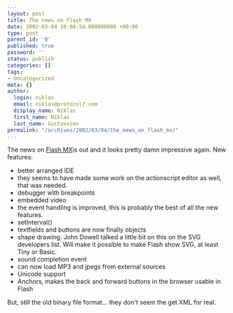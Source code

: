 ```yaml
---
layout: post
title: The news on Flash MX
date: 2002-03-04 10:08:54.000000000 +00:00
type: post
parent_id: '0'
published: true
password: ''
status: publish
categories: []
tags:
- Uncategorized
meta: {}
author:
  login: niklas
  email: niklas@protocol7.com
  display_name: Niklas
  first_name: Niklas
  last_name: Gustavsson
permalink: "/archives/2002/03/04/the_news_on_flash_mx/"
---
```

The news on [Flash MX](http://www.macromedia.com/software/flash/productinfo/features/)is out and it looks pretty damn impressive again. New features:

- better arranged IDE
- they seems to have made some work on the actionscript editor as well, that was needed.
- debugger with breakpoints
- embedded video
- the event handling is improved, this is probably the best of all the new features.
- setInterval()
- textfields and buttons are now finally objects
- shape drawing. John Dowell talked a little bit on this on the SVG developers list. Will make it possible to make Flash show SVG, at least Tiny or Basic.
- sound completion event
- can now load MP3 and jpegs from external sources
- Unicode support
- Anchors, makes the back and forward buttons in the browser usable in Flash

But, still the old binary file format... they don't seem the get XML for real.

